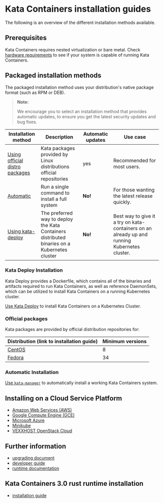 # Kata Containers installation guides

The following is an overview of the different installation methods available. 

## Prerequisites

Kata Containers requires nested virtualization or bare metal. Check 
[hardware requirements](./../../README.md#hardware-requirements) to see if your system is capable of running Kata 
Containers.

## Packaged installation methods

The packaged installation method uses your distribution's native package format (such as RPM or DEB).

> **Note:**
>
> We encourage you to select an installation method that provides
> automatic updates, to ensure you get the latest security updates and
> bug fixes.

| Installation method                                  | Description                                                                                  | Automatic updates | Use case                                                                                      |
|------------------------------------------------------|----------------------------------------------------------------------------------------------|-------------------|-----------------------------------------------------------------------------------------------|
| [Using official distro packages](#official-packages) | Kata packages provided by Linux distributions official repositories                          | yes               | Recommended for most users.                                                                   |
| [Automatic](#automatic-installation)                 | Run a single command to install a full system                                                | **No!**           | For those wanting the latest release quickly.                                                 |
| [Using kata-deploy](#kata-deploy-installation)       | The preferred way to deploy the Kata Containers distributed binaries on a Kubernetes cluster | **No!**           | Best way to give it a try on kata-containers on an already up and running Kubernetes cluster. |

### Kata Deploy Installation

Kata Deploy provides a Dockerfile, which contains all of the binaries and
artifacts required to run Kata Containers, as well as reference DaemonSets,
which can be utilized to install Kata Containers on a running Kubernetes
cluster.

[Use Kata Deploy](/tools/packaging/kata-deploy/README.md) to install Kata Containers on a Kubernetes Cluster.

### Official packages

Kata packages are provided by official distribution repositories for:

| Distribution (link to installation guide)                | Minimum versions                                                               |
|----------------------------------------------------------|--------------------------------------------------------------------------------|
| [CentOS](centos-installation-guide.md)                   | 8                                                                              |
| [Fedora](fedora-installation-guide.md)                   | 34                                                                             |

### Automatic Installation

[Use `kata-manager`](/utils/README.md) to automatically install a working Kata Containers system.

## Installing on a Cloud Service Platform

* [Amazon Web Services (AWS)](aws-installation-guide.md)
* [Google Compute Engine (GCE)](gce-installation-guide.md)
* [Microsoft Azure](azure-installation-guide.md)
* [Minikube](minikube-installation-guide.md)
* [VEXXHOST OpenStack Cloud](vexxhost-installation-guide.md)

## Further information

* [upgrading document](../Upgrading.md)
* [developer guide](../Developer-Guide.md)
* [runtime documentation](../../src/runtime/README.md)

## Kata Containers 3.0 rust runtime installation
* [installation guide](../install/kata-containers-3.0-rust-runtime-installation-guide.md)

